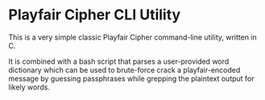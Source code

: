 # Playfair Cipher CLI Utility

This is a very simple classic Playfair Cipher command-line utility, written in C.

It is combined with a bash script that parses a user-provided word dictionary which can be used to brute-force crack a playfair-encoded message by guessing passphrases while grepping the plaintext output for likely words.

 
